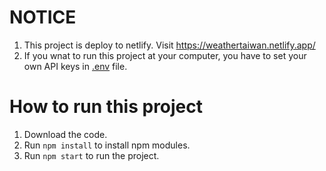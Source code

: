 # NOTICE
1. This project is deploy to netlify. Visit https://weathertaiwan.netlify.app/
2. If you wnat to run this project at your computer, you have to set your own API keys in [.env](.env) file.


# How to run this project
1. Download the code.
2. Run `npm install` to install npm modules.
3. Run `npm start` to run the project.
